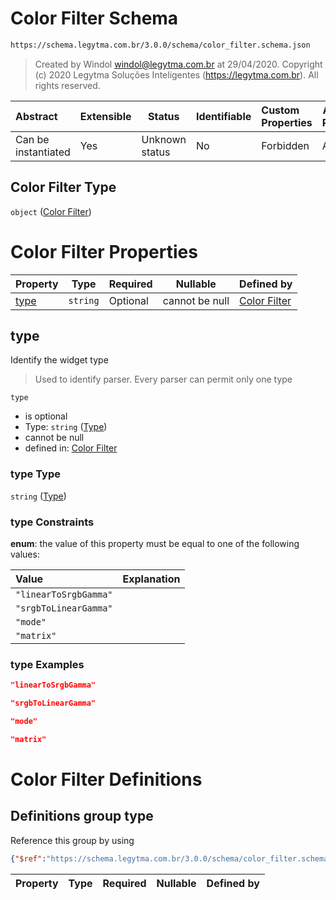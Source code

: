 # Color Filter Schema

```txt
https://schema.legytma.com.br/3.0.0/schema/color_filter.schema.json
```




> Created by Windol [windol@legytma.com.br](mailto:windol@legytma.com.br) at 29/04/2020.
> Copyright (c) 2020 Legytma Soluções Inteligentes (<https://legytma.com.br>). All rights reserved.
>

| Abstract            | Extensible | Status         | Identifiable | Custom Properties | Additional Properties | Access Restrictions | Defined In                                                                            |
| :------------------ | ---------- | -------------- | ------------ | :---------------- | --------------------- | ------------------- | ------------------------------------------------------------------------------------- |
| Can be instantiated | Yes        | Unknown status | No           | Forbidden         | Allowed               | none                | [color_filter.schema.json](../schema/color_filter.schema.json) |

## Color Filter Type

`object` ([Color Filter](color_filter.md))

# Color Filter Properties

| Property      | Type     | Required | Nullable       | Defined by                                                                                                                                  |
| :------------ | -------- | -------- | -------------- | :------------------------------------------------------------------------------------------------------------------------------------------ |
| [type](#type) | `string` | Optional | cannot be null | [Color Filter](color_filter-properties-type.md) |

## type

Identify the widget type


> Used to identify parser. Every parser can permit only one type
>

`type`

-   is optional
-   Type: `string` ([Type](color_filter-properties-type.md))
-   cannot be null
-   defined in: [Color Filter](color_filter-properties-type.md)

### type Type

`string` ([Type](color_filter-properties-type.md))

### type Constraints

**enum**: the value of this property must be equal to one of the following values:

| Value                 | Explanation |
| :-------------------- | ----------- |
| `"linearToSrgbGamma"` |             |
| `"srgbToLinearGamma"` |             |
| `"mode"`              |             |
| `"matrix"`            |             |

### type Examples

```json
"linearToSrgbGamma"
```

```json
"srgbToLinearGamma"
```

```json
"mode"
```

```json
"matrix"
```

# Color Filter Definitions

## Definitions group type

Reference this group by using

```json
{"$ref":"https://schema.legytma.com.br/3.0.0/schema/color_filter.schema.json#/definitions/type"}
```

| Property | Type | Required | Nullable | Defined by |
| :------- | ---- | -------- | -------- | :--------- |
